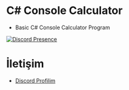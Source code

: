 # C# Console Calculator
 
- Basic C# Console Calculator Program
   
 [![Discord Presence](https://lanyard-profile-readme.vercel.app/api/928259219038302258?hideDiscrim=true)](https://discord.com/users/928259219038302258) 

 # İletişim 

 - [Discord Profilim](https://discord.com/users/928259219038302258) 
